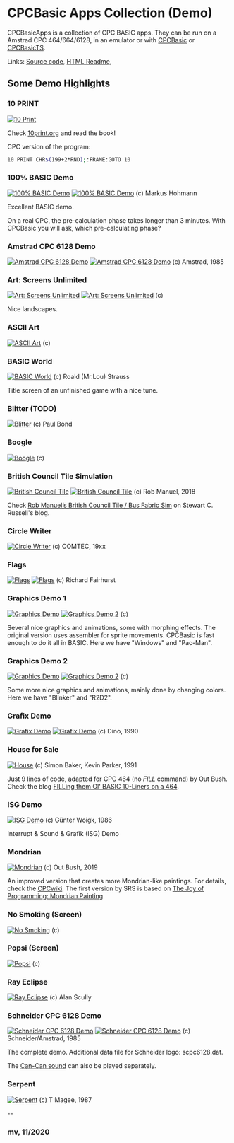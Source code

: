 # CPCBasic Apps Collection (Demo)

CPCBasicApps is a collection of CPC BASIC apps.
They can be run on a Amstrad CPC 464/664/6128, in an emulator or with
[CPCBasic](https://benchmarko.github.io/CPCBasic/) or [CPCBasicTS](https://benchmarko.github.io/CPCBasicTS/).

Links:
[Source code](https://github.com/benchmarko/CPCBasicApps/),
[HTML Readme](https://github.com/benchmarko/CPCBasicApps/#readme),

## Some Demo Highlights

### 10 PRINT

[![10 Print](./img/10print.png)](../../dist/index.html?database=apps&example=demo/10print)

Check [10print.org](https://10print.org/) and read the book!

CPC version of the program:

```bash
10 PRINT CHR$(199+2*RND);:FRAME:GOTO 10
```

### 100% BASIC Demo

[![100% BASIC Demo](./img/100demo.png)](../../dist/index.html?database=apps&example=demo/100demo)
[![100% BASIC Demo](./img/100demo2.png)](../../dist/index.html?database=apps&example=demo/100demo&input=%0d) (c) Markus Hohmann

Excellent BASIC demo.

On a real CPC, the pre-calculation phase takes longer than 3 minutes. With CPCBasic you will ask, which pre-calculating phase?

### Amstrad CPC 6128 Demo

[![Amstrad CPC 6128 Demo](./img/acpc6128.png)](../../dist/index.html?database=apps&example=demo/acpc6128)
[![Amstrad CPC 6128 Demo](./img/acpc6128_2.png)](../../dist/index.html?database=apps&example=demo/acpc6128) (c) Amstrad, 1985

### Art: Screens Unlimited

[![Art: Screens Unlimited](./img/art.png)](../../dist/index.html?database=apps&example=demo/art&input=11)
[![Art: Screens Unlimited](./img/art2.png)](../../dist/index.html?database=apps&example=demo/art&input=2) (c)

Nice landscapes.

### ASCII Art

[![ASCII Art](./img/asciiart.png)](../../dist/index.html?database=apps&example=demo/asciiart) (c)

### BASIC World

[![BASIC World](./img/basworld.png)](../../dist/index.html?database=apps&example=demo/basworld) (c) Roald (Mr.Lou) Strauss

Title screen of an unfinished game with a nice tune.

### Blitter (TODO)

[![Blitter](./img/blitter.png)](../../dist/index.html?database=apps&example=demo/blitter) (c) Paul Bond

### Boogle

[![Boogle](./img/boogle.png)](../../dist/index.html?database=apps&example=demo/boogle) (c)

### British Council Tile Simulation

[![British Council Tile](./img/btilesim.png)](../../dist/index.html?database=apps&example=demo/btilesim)
[![British Council Tile](./img/btilesim2.png)](../../dist/index.html?database=apps&example=demo/btilesim) (c) Rob Manuel, 2018

Check [Rob Manuel’s British Council Tile / Bus Fabric Sim](https://scruss.com/blog/2018/06/10/rob-manuels-british-council-tile-bus-fabric-sim/) on Stewart C. Russell's blog.

### Circle Writer

[![Circle Writer](./img/circlewr.png)](../../dist/index.html?database=apps&example=demo/circlewr) (c) COMTEC, 19xx

### Flags

[![Flags](./img/flags.png)](../../dist/index.html?database=apps&example=demo/flags&input=1%0d)
[![Flags](./img/flags2.png)](../../dist/index.html?database=apps&example=demo/flags&input=2%0d) (c) Richard Fairhurst

### Graphics Demo 1

[![Graphics Demo](./img/gdemo1.png)](../../dist/index.html?database=apps&example=demo/gdemo&input=A)
[![Graphics Demo 2](./img/gdemo1_2.png)](../../dist/index.html?database=apps&example=demo/gdemo&input=E) (c)

Several nice graphics and animations, some with morphing effects. The original version uses assembler for sprite movements. CPCBasic is fast enough to do it all in BASIC.
Here we have "Windows" and "Pac-Man".

### Graphics Demo 2

[![Graphics Demo](./img/gdemo2.png)](../../dist/index.html?database=apps&example=demo/gdemo2&input=C)
[![Graphics Demo 2](./img/gdemo2_2.png)](../../dist/index.html?database=apps&example=demo/gdemo2&input=F) (c)

Some more nice graphics and animations, mainly done by changing colors.
Here we have "Blinker" and "R2D2".

### Grafix Demo

[![Grafix Demo](./img/grafix.png)](../../dist/index.html?database=apps&example=demo/grafix)
[![Grafix Demo](./img/grafix2.png)](../../dist/index.html?database=apps&example=demo/grafix) (c) Dino, 1990

### House for Sale

[![House](./img/house.png)](../../dist/index.html?database=apps&example=demo/house) (c) Simon Baker, Kevin Parker, 1991

Just 9 lines of code, adapted for CPC 464 (no *FILL* command) by Out Bush.
Check the blog [FILLing them Ol'​ BASIC 10-Liners on a 464](https://www.linkedin.com/pulse/filling-them-ol-basic-10-liners-464-out-bush/).

### ISG Demo

[![ISG Demo](./img/isgdemo.png)](../../dist/index.html?database=apps&example=demo/isgdemo) (c) Günter Woigk, 1986

Interrupt & Sound & Grafik (ISG) Demo

### Mondrian

[![Mondrian](./img/mondrian.png)](../../dist/index.html?database=apps&example=demo/mondrian) (c) Out Bush, 2019

An improved version that creates more Mondrian-like paintings. For details, check the [CPCwiki](https://www.cpcwiki.eu/forum/programming/mondrian-next-try-to-get-a-topic/). The first version by SRS is based on [The Joy of Programming: Mondrian Painting](https://www.youtube.com/watch?v=FUp3SffxPzw).

### No Smoking (Screen)

[![No Smoking](./img/nosmoke.png)](../../dist/index.html?database=apps&example=demo/nosmoke) (c)

### Popsi (Screen)

[![Popsi](./img/popsi.png)](../../dist/index.html?database=apps&example=demo/popsi) (c)

### Ray Eclipse

[![Ray Eclipse](./img/rayclip.png)](../../dist/index.html?database=apps&example=demo/rayclip) (c) Alan Scully

### Schneider CPC 6128 Demo

[![Schneider CPC 6128 Demo](./img/scpc6128.png)](../../dist/index.html?database=apps&example=demo/scpc6128)
[![Schneider CPC 6128 Demo](./img/scpc6128m.png)](../../dist/index.html?database=apps&example=demo/scpc6128)
(c) Schneider/Amstrad, 1985

The complete demo. Additional data file for Schneider logo: scpc6128.dat.

The [Can-Can sound](../../dist/index.html?database=apps&example=music/cancan) can also be played separately.

### Serpent

[![Serpent](./img/serpent.png)](../../dist/index.html?database=apps&example=demo/serpent) (c) T Magee, 1987

--

### **mv, 11/2020**
